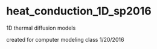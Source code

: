 # heat_conduction_1D_sp2016
1D thermal diffusion models 

created for computer modeling class 1/20/2016
